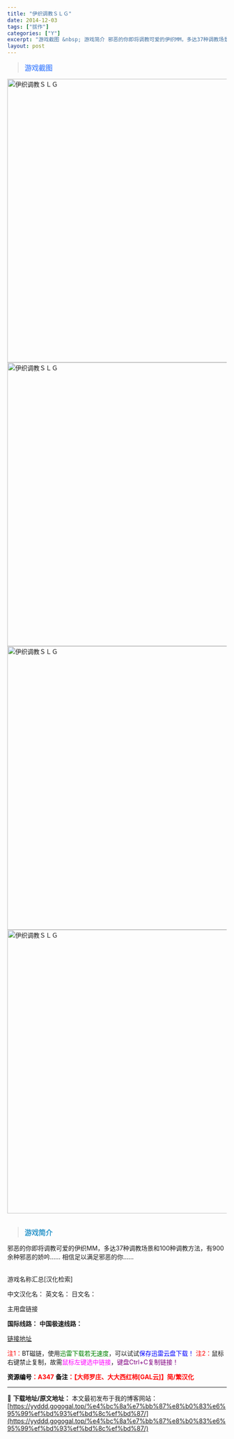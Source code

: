 ```yaml
---
title: "伊织调教ＳＬＧ"
date: 2014-12-03
tags: ["拔作"]
categories: ["Y"]
excerpt: "游戏截图 &nbsp; 游戏简介 邪恶的你即将调教可爱的伊织MM，多达37种调教场景和100种调教方法，有900余种邪恶的娇吟…… 相信足以满足邪恶的你…… &nbsp; 游戏名称汇总[汉化检索] 中文汉化名： 英文名： 日文名： 主用盘链接 国际线路： 中国极速线路： 链接地址 注1：BT磁链，使&hellip;"
layout: post
---
```


<div>
<blockquote><b><span style="font-size: 12pt; color: #6699ff;">游戏截图</span></b></blockquote>
<div><img title="点击放大" src="https://yyddd.gogogal.top/wp-content/uploads/2025/04/20250430_681202c07ff0a.webp" alt="伊织调教ＳＬＧ" width="650" /></div>
<div><img title="点击放大" src="https://yyddd.gogogal.top/wp-content/uploads/2025/04/20250430_681202c1e8aa1.webp" alt="伊织调教ＳＬＧ" width="650" /></div>
<div><img title="点击放大" src="https://yyddd.gogogal.top/wp-content/uploads/2025/04/20250430_681202c395dab.webp" alt="伊织调教ＳＬＧ" width="650" /></div>
<div><img title="点击放大" src="https://yyddd.gogogal.top/wp-content/uploads/2025/04/20250430_681202c4c7ea9.webp" alt="伊织调教ＳＬＧ" width="650" /></div>
&nbsp;
<blockquote><b><span style="font-size: 12pt; color: #3399cc;">游戏简介</span></b></blockquote>
<div>邪恶的你即将调教可爱的伊织MM，多达37种调教场景和100种调教方法，有900余种邪恶的娇吟……
相信足以满足邪恶的你……</div>
&nbsp;

游戏名称汇总[汉化检索]

中文汉化名：
英文名：
日文名：

</div>
<div class="panel panel-primary">
<div class="panel-heading">主用盘链接</div>
<div class="panel-body">

<b>国际线路：</b>
<b>中国极速线路：</b>

<!--wechatfans start-->

<a href="https://pan.xunlei.com/s/VOSc1b4IOaah9_YnYGGHdCOCA1?pwd=ypws#">链接地址</a>

<!--wechatfans end-->
<span style="color: #ff0000;">注1：</span>BT磁链，使用<span style="color: #008000;">迅雷下载若无速度</span>，可以试试<span style="color: #0000ff;">保存迅雷云盘下载！</span>
<span style="color: #ff0000;">注2：</span>鼠标右键禁止复制，故需<span style="color: #ff00ff;">鼠标左键选中链接</span>，<span style="color: #800080;">键盘Ctrl+C复制链接！</span>

</div>
<div class="panel-footer"><span style="color: #ff0000;"><b><span style="color: #000000;">资源编号</span>：A347</b></span>
<span style="color: #ff0000;"><b><span style="color: #000000;">备注</span>：【大师罗庄、大大西红柿[GAL云]】简/繁汉化</b></span></div>
</div>

---
📖 **下载地址/原文地址：** 本文最初发布于我的博客网站：[https://yyddd.gogogal.top/%e4%bc%8a%e7%bb%87%e8%b0%83%e6%95%99%ef%bd%93%ef%bd%8c%ef%bd%87/](https://yyddd.gogogal.top/%e4%bc%8a%e7%bb%87%e8%b0%83%e6%95%99%ef%bd%93%ef%bd%8c%ef%bd%87/)
